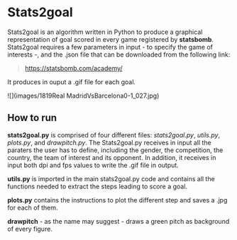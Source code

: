 # Stats2goal

Stats2goal is an algorithm written in Python to produce a graphical representation of goal scored in every game registered by **statsbomb**. 
Stats2goal requires a few parameters in input - to specify the game of interests -, and the .json file that can be downloaded from the following link:
> https://statsbomb.com/academy/ 

It produces in ouput a .gif file for each goal.

![](images/1819Real MadridVsBarcelona0-1_027.jpg) 

## How to run ##

**stats2goal.py** is comprised of four different files: *stats2goal.py*, *utils.py*, *plots.py*, and *drawpitch.py*.
The Stats2goal.py receives in input all the paraters the user has to define, including the gender, the competition, the country, the team of interest and its opponent. In addition, it receives in input both dpi and fps values to write the .gif file in output.

**utils.py** is imported in the main stats2goal.py code and contains all the functions needed to extract the steps leading to score a goal.

**plots.py** contains the instructions to plot the different step and saves a .jpg for each of them.

**drawpitch** - as the name may suggest - draws a green pitch as background of every figure.


